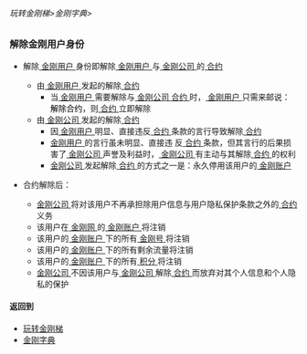 ###### 玩转金刚梯>金刚字典>
### 解除金刚用户身份

- 解除[ 金刚用户 ]()身份即解除[ 金刚用户 ]()与[ 金刚公司 ]()的[ 合约 ]()
  - 由[ 金刚用户 ]()发起的解除[ 合约 ]()
    - 当[ 金刚用户 ]()需要解除与[ 金刚公司 ]()[ 合约 ]()时，[ 金刚用户 ]()只需来邮说：<font color="Black">解除合约</font>，则[ 合约 ]()立即解除
  - 由[ 金刚公司 ]()发起的解除[ 合约 ]()
    - 因[ 金刚用户 ]()明显、直接违反[ 合约 ]()条款的言行导致解除[ 合约 ]()
    - [ 金刚用户 ]()的言行虽未明显、直接违 反[ 合约 ]()条款，但其言行的后果损害了[ 金刚公司 ]()声誉及利益时，[ 金刚公司 ]()有主动与其解除[ 合约 ]()的权利
    - [ 金刚公司 ]()发起解除[ 合约 ]()的方式之一是：永久停用该用户的[ 金刚账户 ]()

- 合约解除后：

  - [ 金刚公司 ]()将对该用户不再承担除用户信息与用户隐私保护条款之外的[ 合约 ]()义务
  - 该用户在[ 金刚网 ]()的[ 金刚账户 ]()将注销
  - 该用户的[ 金刚账户 ]()下的所有[ 金刚号 ]()将注销
  - 该用户的[ 金刚账户 ]()下的所有剩余流量将注销
  - 该用户的[ 金刚账户 ]()下的所有[ 积分 ]()将注销
  - [ 金刚公司 ]()不因该用户与[ 金刚公司 ]()解除[ 合约 ]()而放弃对其个人信息和个人隐私的保护


#### 返回到
- [玩转金刚梯](https://github.com/a2zitpro/web/blob/master/LadderFree/A.md)
- [金刚字典](https://github.com/a2zitpro/web/blob/master/LadderFree/kkDictionary/KKDictionary.md)



